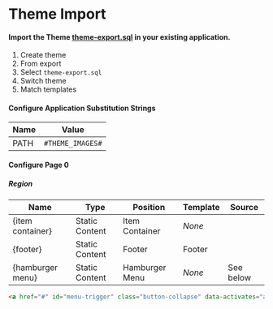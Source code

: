 # Theme Import
#### Import the Theme [theme-export.sql](../apex/theme-export.sql) in your existing application.  
1. Create theme
2. From export
3. Select `theme-export.sql`
4. Switch theme
5. Match templates

#### Configure Application Substitution Strings  
Name | Value
--- | ---
PATH | `#THEME_IMAGES#`

#### Configure Page 0
##### Region
Name | Type | Position | Template | Source
--- | --- | --- | --- | ---
{item container} | Static Content | Item Container | *None* |
{footer} | Static Content | Footer | Footer
{hamburger menu} | Static Content | Hamburger Menu | *None* | See below
```html
<a href="#" id="menu-trigger" class="button-collapse" data-activates="app-sidenav"><i class="material-icons left">menu</i></a>
```

